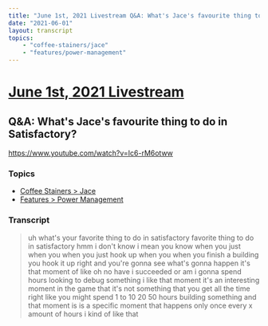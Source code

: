 ```yaml
---
title: "June 1st, 2021 Livestream Q&A: What's Jace's favourite thing to do in Satisfactory?"
date: "2021-06-01"
layout: transcript
topics:
    - "coffee-stainers/jace"
    - "features/power-management"
---
```

# [June 1st, 2021 Livestream](../2021-06-01.md)
## Q&A: What's Jace's favourite thing to do in Satisfactory?
https://www.youtube.com/watch?v=Ic6-rM6otww

### Topics
* [Coffee Stainers > Jace](../topics/coffee-stainers/jace.md)
* [Features > Power Management](../topics/features/power-management.md)

### Transcript

> uh what's your favorite thing to do in satisfactory favorite thing to do in satisfactory hmm i don't know i mean you know when you just when you when you just hook up when you when you finish a building you hook it up right and you're gonna see what's gonna happen it's that moment of like oh no have i succeeded or am i gonna spend hours looking to debug something i like that moment it's an interesting moment in the game that it's not something that you get all the time right like you might spend 1 to 10 20 50 hours building something and that moment is is a specific moment that happens only once every x amount of hours i kind of like that
